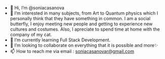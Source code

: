 - 👋 Hi, I’m @soniacasanova
- 👀 I’m interested in many subjects, from Art to Quantum physics which I personally think that they have something in common. I am a social butterfly, I enjoy meeting new people and getting to experience new cultures and costumes. Also, I apreciate to spend time at home with the company of my cat.
- 🌱 I’m currently learning Full Stack Development. 
- 💞️ I’m looking to collaborate on everything that it is possible and more✨
- 📫 How to reach me via email : soniacasanovar@gmail.com

<!---
soniacasanova/soniacasanova is a ✨ special ✨ repository because its `README.md` (this file) appears on your GitHub profile.
You can click the Preview link to take a look at your changes.
--->
